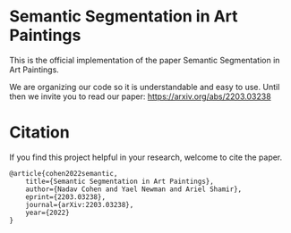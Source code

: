 # Semantic Segmentation in Art Paintings

This is the official implementation of the paper Semantic Segmentation in Art Paintings.

We are organizing our code so it is understandable and easy to use. Until then we invite you to read our paper:
https://arxiv.org/abs/2203.03238

# Citation

If you find this project helpful in your research, welcome to cite the paper.

```
@article{cohen2022semantic,
    title={Semantic Segmentation in Art Paintings},
    author={Nadav Cohen and Yael Newman and Ariel Shamir},
    eprint={2203.03238},
    journal={arXiv:2203.03238},
    year={2022}
}
```
